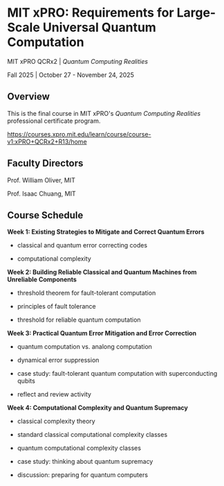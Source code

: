 # MIT xPRO:  Requirements for Large-Scale Universal Quantum Computation 

MIT xPRO QCRx2 | _Quantum Computing Realities_

Fall 2025 |  October 27 - November 24, 2025

## Overview

This is the final course in MIT xPRO's _Quantum Computing Realities_ professional certificate program.

https://courses.xpro.mit.edu/learn/course/course-v1:xPRO+QCRx2+R13/home

## Faculty Directors

Prof. William Oliver, MIT

Prof. Isaac Chuang, MIT

## Course Schedule

__Week 1: Existing Strategies to Mitigate and Correct Quantum Errors__

- classical and quantum error correcting codes

- computational complexity

__Week 2: Building Reliable Classical and Quantum Machines from Unreliable Components__

- threshold theorem for fault-tolerant computation

- principles of fault tolerance

- threshold for reliable quantum computation

__Week 3: Practical Quantum Error Mitigation and Error Correction__

- quantum computation vs. analong computation

- dynamical error suppression

- case study: fault-tolerant quantum computation with superconducting qubits

- reflect and review activity

__Week 4: Computational Complexity and Quantum Supremacy__

- classical complexity theory

- standard classical computational complexity classes

- quantum computational complexity classes

- case study: thinking about quantum supremacy

- discussion: preparing for quantum computers